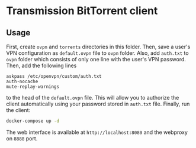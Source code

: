 # Transmission BitTorrent client

## Usage

First, create `ovpn` and `torrents` directories in this folder. Then, save a user's VPN configuration as `default.ovpn` file to `ovpn` folder. Also, add `auth.txt` to `ovpn` folder which consists of only one line with the user's VPN password. Then, add the following lines
```
askpass /etc/openvpn/custom/auth.txt
auth-nocache
mute-replay-warnings
```
to the head of the `default.ovpn` file. This will allow you to authorize the client automatically using your password stored in `auth.txt` file. Finally, run the client:
```bash
docker-compose up -d
```
The web interface is available at `http://localhost:8080` and the webproxy on `8888` port.

